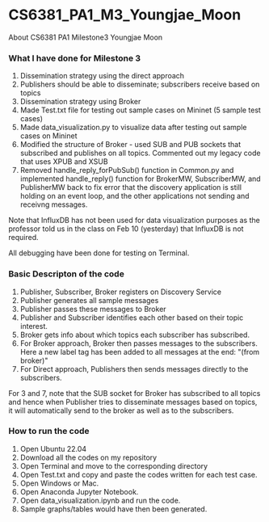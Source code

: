 # CS6381_PA1_M3_Youngjae_Moon
About CS6381 PA1 Milestone3 Youngjae Moon

### What I have done for Milestone 3
1. Dissemination strategy using the direct approach
2. Publishers should be able to disseminate; subscribers receive based on topics
3. Dissemination strategy using Broker
4. Made Test.txt file for testing out sample cases on Mininet (5 sample test cases)
5. Made data_visualization.py to visualize data after testing out sample cases on Mininet
6. Modified the structure of Broker - used SUB and PUB sockets that subscribed and publishes on all topics. Commented out my legacy code that uses XPUB and XSUB 
7. Removed handle_reply_forPubSub() function in Common.py and implemented handle_reply() function for BrokerMW, SubscriberMW, and PublisherMW back to fix error that the discovery application is still holding on an event loop, and the other applications not sending and receivng messages.

Note that InfluxDB has not been used for data visualization purposes as the professor told us in the class on Feb 10 (yesterday) that InfluxDB is not required.

All debugging have been done for testing on Terminal.

### Basic Descripton of the code
1. Publisher, Subscriber, Broker registers on Discovery Service
2. Publisher generates all sample messages
3. Publisher passes these messages to Broker
4. Publisher and Subscriber identifies each other based on their topic interest.
5. Broker gets info about which topics each subscriber has subscribed.
6. For Broker approach, Broker then passes messages to the subscribers. Here a new label tag has been added to all messages at the end: "(from broker)"
7. For Direct approach, Publishers then sends messages directly to the subscribers.

For 3 and 7, note that the SUB socket for Broker has subscribed to all topics and hence when Publisher tries to disseminate messages based on topics, it will automatically send to the broker as well as to the subscribers.

### How to run the code
1. Open Ubuntu 22.04
2. Download all the codes on my repository
3. Open Terminal and move to the corresponding directory
4. Open Test.txt and copy and paste the codes written for each test case.
5. Open Windows or Mac.
6. Open Anaconda Jupyter Notebook.
7. Open data_visualization.ipynb and run the code.
6. Sample graphs/tables would have then been generated.
